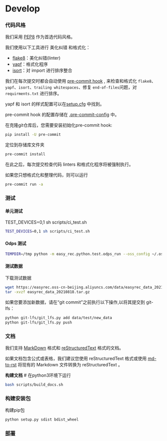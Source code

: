 # Develop

### 代码风格

我们采用 [PEP8](https://www.python.org/dev/peps/pep-0008/) 作为首选代码风格。

我们使用以下工具进行 美化纠错 和格式化：

- [flake8](http://flake8.pycqa.org/en/latest/)：美化纠错(linter)
- [yapf](https://github.com/google/yapf)：格式化程序
- [isort](https://github.com/timothycrosley/isort)：对 import 进行排序整合

我们在每次提交时都会自动使用 [pre-commit hook](https://pre-commit.com/) , 来检查和格式化 `flake8`、`yapf`、`isort`、`trailing whitespaces`、修复 `end-of-files`问题，对 `requirments.txt` 进行排序。

yapf 和 isort 的样式配置可以在[setup.cfg](setup.cfg) 中找到。

pre-commit hook 的配置存储在 [.pre-commit-config](.pre-commit-config.yaml) 中。

在克隆git仓库后，您需要安装初始化pre-commit hook:

```bash
pip install -U pre-commit
```

定位到存储库文件夹

```bash
pre-commit install
```

在此之后，每次提交检查代码 linters 和格式化程序将被强制执行。

如果您只想格式化和整理代码，则可以运行

```bash
pre-commit run -a
```

### 测试

#### 单元测试

TEST_DEVICES=0,1 sh scripts/ci_test.sh

```bash
TEST_DEVICES=0,1 sh scripts/ci_test.sh
```

#### Odps 测试

```bash
TEMPDIR=/tmp python -m easy_rec.python.test.odps_run --oss_config ~/.ossutilconfig [--odps_config {ODPS_CONFIG} --algo_project {ALOG_PROJ}  --arn acs:ram::xxx:role/yyy TestPipelineOnOdps.*]
```
#### 测试数据

下载测试数据
```bash
wget https://easyrec.oss-cn-beijing.aliyuncs.com/data/easyrec_data_20210818.tar.gz
tar -xvzf easyrec_data_20210818.tar.gz
```

如果您要添加新数据，请在“git commit”之前执行以下操作,以将其提交到 git-lfs：

```bash
python git-lfs/git_lfs.py add data/test/new_data
python git-lfs/git_lfs.py push
```

### 文档

我们支持 [MarkDown](https://guides.github.com/features/mastering-markdown/) 格式和 [reStructuredText](https://www.sphinx-doc.org/en/master/usage/restructuredtext/index.html) 格式的文档。

如果文档包含公式或表格，我们建议您使用 reStructuredText 格式或使用
[md-to-rst](https://cloudconvert.com/md-to-rst) 将现有的 Markdown 文件转换为 reStructuredText 。

**构建文档** # 在python3环境下运行

```bash
bash scripts/build_docs.sh
```

### 构建安装包

构建pip包

```bash
python setup.py sdist bdist_wheel
```

### [部署](./release.md) 